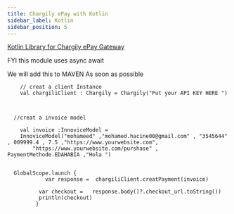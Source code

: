 ```yaml
---
title: Chargily ePay with Kotlin
sidebar_label: Kotlin
sidebar_position: 5
---
```


[Kotlin Library for Chargily ePay Gateway](https://github.com/Chargily/chargily-epay-kotlin "Kotlin Library for Chargily ePay Gateway")

FYI this module uses async await 


We will add this to MAVEN As soon as possible

        // creat a client Instance
        val chargiliClient : Chargily = Chargily("Put your API KEY HERE ")
        


      //creat a invoice model 
      
        val invoice :InnoviceModel = 
        InnoviceModel("mohameed" ,"mohamed.hacine00@gmail.com" , "3545644" , 009999.4 , 7.5 ,"https://www.yourwebsite.com",
            "https://www.yourwebsite.com/purshase" , PaymentMethode.EDAHABIA ,"Hola ")
            

      GlobalScope.launch {
                var response =  chargiliClient.creatPayment(invoice)
       
              var checkout =   response.body()?.checkout_url.toString())
              println(checkout)
             }